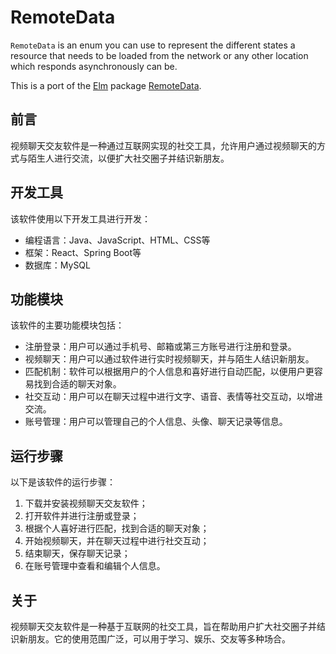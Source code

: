 # RemoteData

`RemoteData` is an enum you can use to represent the different states a resource that needs to be loaded from the network or any other location which responds asynchronously can be.

This is a port of the [Elm](http://elm-lang.org/) package [RemoteData](https://github.com/krisajenkins/remotedata).


## 前言

视频聊天交友软件是一种通过互联网实现的社交工具，允许用户通过视频聊天的方式与陌生人进行交流，以便扩大社交圈子并结识新朋友。

## 开发工具

该软件使用以下开发工具进行开发：

- 编程语言：Java、JavaScript、HTML、CSS等
- 框架：React、Spring Boot等
- 数据库：MySQL

## 功能模块

该软件的主要功能模块包括：

- 注册登录：用户可以通过手机号、邮箱或第三方账号进行注册和登录。
- 视频聊天：用户可以通过软件进行实时视频聊天，并与陌生人结识新朋友。
- 匹配机制：软件可以根据用户的个人信息和喜好进行自动匹配，以便用户更容易找到合适的聊天对象。
- 社交互动：用户可以在聊天过程中进行文字、语音、表情等社交互动，以增进交流。
- 账号管理：用户可以管理自己的个人信息、头像、聊天记录等信息。

## 运行步骤

以下是该软件的运行步骤：

1. 下载并安装视频聊天交友软件；
2. 打开软件并进行注册或登录；
3. 根据个人喜好进行匹配，找到合适的聊天对象；
4. 开始视频聊天，并在聊天过程中进行社交互动；
5. 结束聊天，保存聊天记录；
6. 在账号管理中查看和编辑个人信息。

## 关于

视频聊天交友软件是一种基于互联网的社交工具，旨在帮助用户扩大社交圈子并结识新朋友。它的使用范围广泛，可以用于学习、娱乐、交友等多种场合。
